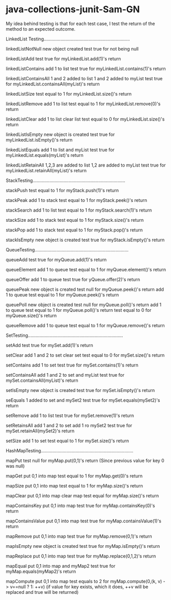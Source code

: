 # java-collections-junit-Sam-GN


My idea behind testing is that for each test case, I test the return of the method to
an expected outcome.

LinkedList Testing...................................................................

linkedListNotNull
   new object created
   test true for not being null


linkedListAdd
   test true for myLinkedList.add(1)'s return

linkedListContains
   add 1 to list
   test true for myLinkedList.contains(1)'s return

linkedListContainsAll
   1 and 2 added to list
   1 and 2 added to myList
   test true for myLinkedList.containsAll(myList)'s return

linkedListSize
   test equal to 1 for myLinkedList.size()'s return

linkedListRemove
   add 1 to list
   test equal to 1 for myLinkedList.remove(0)'s return

linkedListClear
   add 1 to list
   clear list
   test equal to 0 for myLinkedList.size()'s return

linkedListIsEmpty
   new object is created
   test true for myLinkedList.isEmpty()'s return

linkedListEquals
   add 1 to list and myList
   test true for myLinkedList.equals(myList)'s return

linkedListRetainAll
   1,2,3 are added to list
   1,2 are added to myList
   test true for myLinkedList.retainAll(myList)'s return


StackTesting........................................................................

stackPush
   test equal to 1 for myStack.push(1)'s return


stackPeak
   add 1 to stack
   test equal to 1 for myStack.peek()'s return

stackSearch
   add 1 to list
   test equal to 1 for myStack.search(1)'s return

stackSize
   add 1 to stack
   test equal to 1 for myStack.size()'s return

stackPop
   add 1 to stack
   test equal to 1 for myStack.pop()'s return

stackIsEmpty
   new object is created
   test true for myStack.isEmpty()'s return


QueueTesting.........................................................................

queueAdd
   test true for myQueue.add(1)'s return

queueElement
   add 1 to queue
   test equal to 1 for myQueue.element()'s return


queueOffer
   add 1 to queue
   test true for yQueue.offer(2)'s return

queuePeak
   new object is created
   test null for myQueue.peek()'s return
   add 1 to queue
   test equal to 1 for myQueue.peek()'s return

queuePoll
   new object is created
   test null for myQueue.poll()'s return
   add 1 to queue
   test equal to 1 for myQueue.poll()'s return
   test equal to 0 for myQueue.size()'s return

queueRemove
   add 1 to queue
   test equal to 1 for myQueue.remove()'s return


SetTesting..........................................................................

setAdd
   test true for mySet.add(1)'s return

setClear
   add 1 and 2 to set
   clear set
   test equal to 0 for mySet.size()'s return

setContains
   add 1 to set
   test true for mySet.contains(1)'s return

setContainsAll
   add 1 and 2 to set and myList
   test true for mySet.containsAll(myList)'s return

setIsEmpty
   new object is created
   test true for mySet.isEmpty()'s return

seEquals
   1 added to set and mySet2
   test true for mySet.equals(mySet2)'s return

setRemove
   add 1 to list
   test true for mySet.remove(1)'s return

setRetainsAll
   add 1 and 2 to set
   add 1 ro mySet2
   test true for mySet.retainAll(mySet2)'s return

setSize
   add 1 to set
   test equal to 1 for mySet.size()'s return


HashMapTesting........................................................................

mapPut
   test null for myMap.put(0,1)'s return (Since previous value for key 0 was null)

mapGet
   put 0,1 into map
   test equal to 1 for myMap.get(0)'s return

mapSize
   put 0,1 into map
   test equal to 1 for myMap.size()'s return

mapClear
   put 0,1 into map
   clear map
   test equal for myMap.size()'s return

mapContainsKey
   put 0,1 into map
   test true for myMap.containsKey(0)'s return

mapContainsValue
   put 0,1 into map
   test true for myMap.containsValue(1)'s return

mapRemove
   put 0,1 into map
   test true for myMap.remove(0,1)'s return

mapIsEmpty
   new object is created
   test true for myMap.isEmpty()'s return

mapReplace
   put 0,1 into map
   test true for myMap.replace(0,1,2)'s return

mapEqual
   put 0,1 into map and myMap2
   test true for myMap.equals(myMap2)'s return

mapCompute
   put 0,1 into map
   test equals to 2 for myMap.compute(0,(k, v) -> v==null ? 1: ++v)
   (if value for key exists, which it does, ++v will be replaced and true will be returned)

